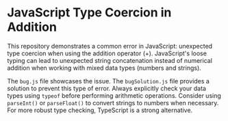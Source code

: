 # JavaScript Type Coercion in Addition

This repository demonstrates a common error in JavaScript: unexpected type coercion when using the addition operator (+).  JavaScript's loose typing can lead to unexpected string concatenation instead of numerical addition when working with mixed data types (numbers and strings). 

The `bug.js` file showcases the issue.  The `bugSolution.js` file provides a solution to prevent this type of error.  Always explicitly check your data types using `typeof` before performing arithmetic operations. Consider using `parseInt()` or `parseFloat()` to convert strings to numbers when necessary.  For more robust type checking, TypeScript is a strong alternative.
